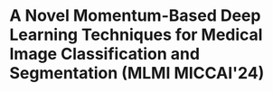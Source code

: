 # A Novel Momentum-Based Deep Learning Techniques for Medical Image Classification and Segmentation (MLMI MICCAI'24)
